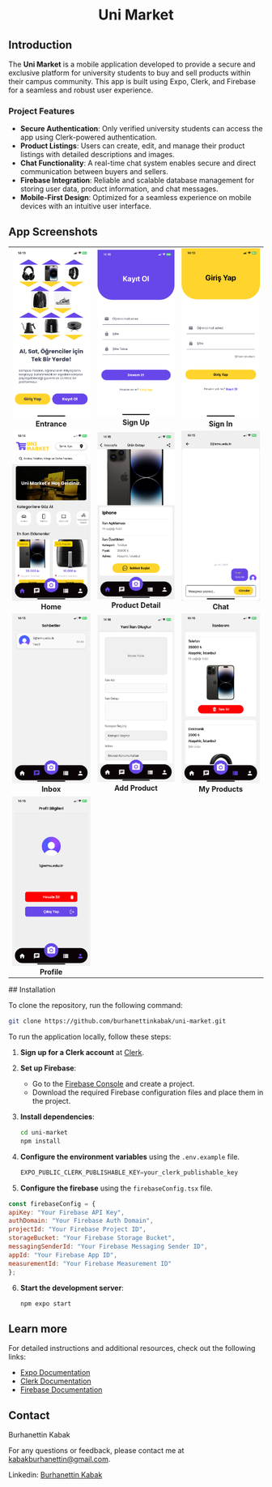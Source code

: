 

<div align="center">

  <h1>
    Uni Market
  </h1>
  
</div>

## Introduction

The **Uni Market** is a mobile application developed to provide a secure and exclusive platform for university students to buy and sell products within their campus community. This app is built using Expo, Clerk, and Firebase for a seamless and robust user experience.

### Project Features

- **Secure Authentication**: Only verified university students can access the app using Clerk-powered authentication.
- **Product Listings**: Users can create, edit, and manage their product listings with detailed descriptions and images.
- **Chat Functionality**: A real-time chat system enables secure and direct communication between buyers and sellers.
- **Firebase Integration**: Reliable and scalable database management for storing user data, product information, and chat messages.
- **Mobile-First Design**: Optimized for a seamless experience on mobile devices with an intuitive user interface.

## App Screenshots


<table> <tr> <td align="center"> <img src="./assets/screenshots/entrance.png" alt="Entrance" width="200"> <br><b>Entrance</b> </td> <td align="center"> <img src="./assets/screenshots/signup.png" alt="Sign Up" width="200"> <br><b>Sign Up</b> </td> <td align="center"> <img src="./assets/screenshots/signin.png" alt="Sign In" width="200"> <br><b>Sign In</b> </td> </tr> <tr> <td align="center"> <img src="./assets/screenshots/home.png" alt="Home" width="200"> <br><b>Home</b> </td> <td align="center"> <img src="./assets/screenshots/productdetail.png" alt="Product Detail" width="200"> <br><b>Product Detail</b> </td> <td align="center"> <img src="./assets/screenshots/chat.png" alt="Chat" width="200"> <br><b>Chat</b> </td> </tr> <tr> <td align="center"> <img src="./assets/screenshots/inbox.png" alt="Inbox" width="200"> <br><b>Inbox</b> </td> <td align="center"> <img src="./assets/screenshots/addproduct.png" alt="Add Product" width="200"> <br><b>Add Product</b> </td> <td align="center"> <img src="./assets/screenshots/myproducts.png" alt="My Products" width="200"> <br><b>My Products</b> </td> </tr> <tr> <td align="center"> <img src="./assets/screenshots/profile.png" alt="Profile" width="200"> <br><b>Profile</b> </td> </tr> </table>
## Installation

To clone the repository, run the following command:

```sh
git clone https://github.com/burhanettinkabak/uni-market.git
```

To run the application locally, follow these steps:

1. **Sign up for a Clerk account** at [Clerk](https://dashboard.clerk.com/sign-up).

2. **Set up Firebase**:
   - Go to the [Firebase Console](https://console.firebase.google.com/) and create a project.
   - Download the required Firebase configuration files and place them in the project.

3. **Install dependencies**:
   ```sh
   cd uni-market
   npm install
   ```

4. **Configure the environment variables** using the `.env.example` file.
   ```js
   EXPO_PUBLIC_CLERK_PUBLISHABLE_KEY=your_clerk_publishable_key
   ```
5. **Configure the firebase** using the `firebaseConfig.tsx` file.
  ```js
  const firebaseConfig = {
  apiKey: "Your Firebase API Key",
  authDomain: "Your Firebase Auth Domain",
  projectId: "Your Firebase Project ID",
  storageBucket: "Your Firebase Storage Bucket",
  messagingSenderId: "Your Firebase Messaging Sender ID",
  appId: "Your Firebase App ID",
  measurementId: "Your Firebase Measurement ID"
  };
  ```
6. **Start the development server**:
   
   ```sh
   npm expo start
   ```

## Learn more

For detailed instructions and additional resources, check out the following links:

- [Expo Documentation](https://docs.expo.dev/)
- [Clerk Documentation](https://clerk.com/docs/)
- [Firebase Documentation](https://firebase.google.com/docs/)

## Contact

Burhanettin Kabak

For any questions or feedback, please contact me at [kabakburhanettin@gmail.com](mailto:kabakburhanettin@gmail.com).

Linkedin: [Burhanettin Kabak](https://www.linkedin.com/in/burhanettin-kabak-5aab731a4/)
